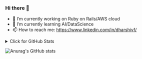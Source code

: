 ### Hi there 👋



- 🔭 I’m currently working on Ruby on Rails/AWS cloud
- 🌱 I’m currently learning AI/DataScience
- 📫 How to reach me: https://www.linkedin.com/in/dharshivf/

<!--
- 👯 I’m looking to collaborate on ...
- 🤔 I’m looking for help with ...
- 💬 Ask me about ...
- 😄 Pronouns: ...
- ⚡ Fun fact: ...
-->

    
<details>
    <summary>Click for GitHub Stats</summary>
    <p align="center">
         <img align="center" src="https://github-readme-stats.vercel.app/api?username=dharshi&bg_color=071A2C&icon_color=4194FD&show_icons=true&count_private=true&theme=tokyonight&line_height=27&text_color=FFFFFF&count_private=true" alt="dharshi's github stats"/>
        <br>
    </p>
    </details> 

![Anurag's GitHub stats](https://github-readme-stats.vercel.app/api?username=anuraghazra&count_private=true)
